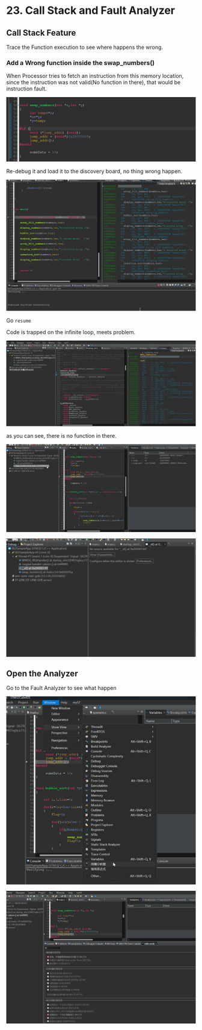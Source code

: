# 23. Call Stack and Fault Analyzer



## Call Stack Feature

Trace the Function execution to see where happens the wrong.

### Add a Wrong function inside the swap_numbers()

When Processor tries to fetch an instruction from this memory location, since the instruction was not valid(No function in there), that would be instruction fault.

![01](https://github.com/knightsummon/Mastering-Microcontroller-and-Embedded-Driver-Development/blob/main/6.%20Embedded%20Code%20Debugging%20Tips%20and%20Tricks/23.%20Call%20Stack%20and%20Fault%20Analyzer.assets/01.jpg)

Re-debug it and load it to the discovery board, no thing wrong happen.

![02](https://github.com/knightsummon/Mastering-Microcontroller-and-Embedded-Driver-Development/blob/main/6.%20Embedded%20Code%20Debugging%20Tips%20and%20Tricks/23.%20Call%20Stack%20and%20Fault%20Analyzer.assets/02.jpg)

Go `resume`

Code is trapped on the infinite loop, meets problem.

![03](https://github.com/knightsummon/Mastering-Microcontroller-and-Embedded-Driver-Development/blob/main/6.%20Embedded%20Code%20Debugging%20Tips%20and%20Tricks/23.%20Call%20Stack%20and%20Fault%20Analyzer.assets/03.jpg)

as you can see, there is no function in there.

![04](https://github.com/knightsummon/Mastering-Microcontroller-and-Embedded-Driver-Development/blob/main/6.%20Embedded%20Code%20Debugging%20Tips%20and%20Tricks/23.%20Call%20Stack%20and%20Fault%20Analyzer.assets/04.jpg)

![05](https://github.com/knightsummon/Mastering-Microcontroller-and-Embedded-Driver-Development/blob/main/6.%20Embedded%20Code%20Debugging%20Tips%20and%20Tricks/23.%20Call%20Stack%20and%20Fault%20Analyzer.assets/05.jpg)

## Open the Analyzer

Go to the Fault Analyzer to see what happen

![06](https://github.com/knightsummon/Mastering-Microcontroller-and-Embedded-Driver-Development/blob/main/6.%20Embedded%20Code%20Debugging%20Tips%20and%20Tricks/23.%20Call%20Stack%20and%20Fault%20Analyzer.assets/06.jpg)

![07](https://github.com/knightsummon/Mastering-Microcontroller-and-Embedded-Driver-Development/blob/main/6.%20Embedded%20Code%20Debugging%20Tips%20and%20Tricks/23.%20Call%20Stack%20and%20Fault%20Analyzer.assets/07.jpg)
